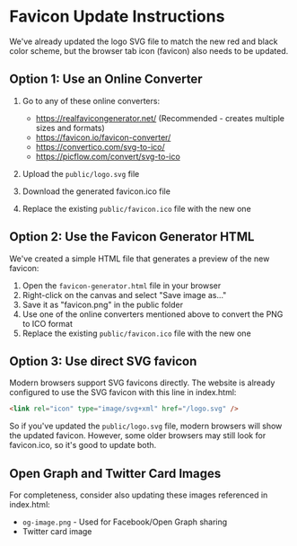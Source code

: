 # Favicon Update Instructions

We've already updated the logo SVG file to match the new red and black color scheme, but the browser tab icon (favicon) also needs to be updated.

## Option 1: Use an Online Converter

1. Go to any of these online converters:
   - https://realfavicongenerator.net/ (Recommended - creates multiple sizes and formats)
   - https://favicon.io/favicon-converter/
   - https://convertico.com/svg-to-ico/
   - https://picflow.com/convert/svg-to-ico

2. Upload the `public/logo.svg` file 

3. Download the generated favicon.ico file

4. Replace the existing `public/favicon.ico` file with the new one

## Option 2: Use the Favicon Generator HTML

We've created a simple HTML file that generates a preview of the new favicon:

1. Open the `favicon-generator.html` file in your browser
2. Right-click on the canvas and select "Save image as..."
3. Save it as "favicon.png" in the public folder
4. Use one of the online converters mentioned above to convert the PNG to ICO format
5. Replace the existing `public/favicon.ico` file with the new one

## Option 3: Use direct SVG favicon

Modern browsers support SVG favicons directly. The website is already configured to use the SVG favicon with this line in index.html:

```html
<link rel="icon" type="image/svg+xml" href="/logo.svg" />
```

So if you've updated the `public/logo.svg` file, modern browsers will show the updated favicon. However, some older browsers may still look for favicon.ico, so it's good to update both.

## Open Graph and Twitter Card Images

For completeness, consider also updating these images referenced in index.html:
- `og-image.png` - Used for Facebook/Open Graph sharing
- Twitter card image 
